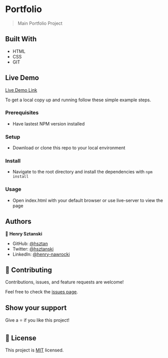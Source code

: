 # Portfolio

> Main Portfolio Project

## Built With

- HTML
- CSS
- GIT

## Live Demo

[Live Demo Link](https://hsztan.github.io/micro-portfolio/)

To get a local copy up and running follow these simple example steps.

### Prerequisites
 
 - Have lastest NPM version installed

### Setup

 - Download or clone this repo to your local environment

### Install

 - Navigate to the root directory and install the dependencies with `npm install`

### Usage

 - Open index.html with your default browser or use live-server to view the page


## Authors

👤 **Henry Sztanski**

- GitHub: [@hsztan](https://github.com/hsztan)
- Twitter: [@hsztanski](https://github.com/hsztan)
- LinkedIn: [@henry-nawrocki](https://linkedin.com/in/henry-nawrocki)

## 🤝 Contributing

Contributions, issues, and feature requests are welcome!

Feel free to check the [issues page](../../issues/).

## Show your support

Give a ⭐️ if you like this project!

## 📝 License

This project is [MIT](./MIT.md) licensed.
